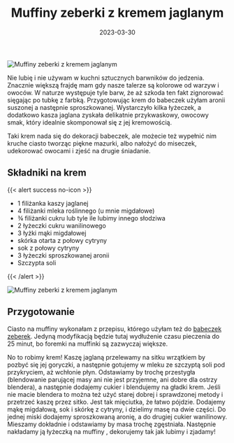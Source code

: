 ﻿---
title: "Muffiny zeberki z kremem jaglanym "
date: 2023-03-30
gallery:
- /img/Muffiny-zebreki-z-kremem-jaglanym/Muffiny-zebreki-z-kremem-jaglanym-1.JPG
- /img/Muffiny-zebreki-z-kremem-jaglanym/Muffiny-zebreki-z-kremem-jaglanym-2.JPG
- /img/Muffiny-zebreki-z-kremem-jaglanym/Muffiny-zebreki-z-kremem-jaglanym-3.JPG
- /img/Muffiny-zebreki-z-kremem-jaglanym/Muffiny-zebreki-z-kremem-jaglanym-3.JPG
categories:
- desery
tags:
- babeczki
- wegańskie
- bez laktozy
- bez glutenu
- kasza jaglana
- wielkanoc
thumbnailImagePosition: "top"
---
![Muffiny zeberki z kremem jaglanym](/img/Muffiny-zebreki-z-kremem-jaglanym/Muffiny-zebreki-z-kremem-jaglanym-3.JPG)

Nie lubię i nie używam w kuchni sztucznych barwników do jedzenia. Znacznie większą frajdę mam gdy nasze talerze są kolorowe od warzyw i owoców. W naturze występuje tyle barw, że aż szkoda ten fakt zignorować sięgając po tubkę z farbką. Przygotowując krem do babeczek użyłam aronii suszonej a następnie sproszkowanej. Wystarczyło kilka łyżeczek, a dodatkowo kasza jaglana zyskała delikatnie przykwaskowy, owocowy smak, który idealnie skomponował się z jej kremowością.  
<!--more-->
Taki krem nada się do dekoracji babeczek, ale możecie też wypełnić nim kruche ciasto tworząc piękne mazurki, albo nałożyć do miseczek, udekorować owocami i zjeść na drugie śniadanie. 

## Składniki na krem
{{< alert success no-icon >}}
- 1 filiżanka kaszy jaglanej
- 4 filiżanki mleka roślinnego (u mnie migdałowe)
- ¾ filiżanki cukru lub tyle ile lubimy innego słodziwa
- 2 łyżeczki cukru wanilinowego
- 3 łyżki mąki migdałowej
- skórka otarta z połowy cytryny
- sok z połowy cytryny
- 3 łyżeczki sproszkowanej aronii
- Szczypta soli


{{< /alert >}}

![Muffiny zeberki z kremem jaglanym](/img/Muffiny-zebreki-z-kremem-jaglanym/Muffiny-zebreki-z-kremem-jaglanym-4.JPG)

## Przygotowanie
Ciasto na muffiny wykonałam z przepisu, którego użyłam też do [babeczek zeberek](https://wegeinie.pl/2023/03/babeczki-zeberki/). Jedyną modyfikacją będzie tutaj wydłużenie czasu pieczenia do 25 minut, bo foremki na muffinki są zazwyczaj większe. 

No to robimy krem! Kaszę jaglaną przelewamy na sitku wrzątkiem by pozbyć się jej goryczki, a następnie gotujemy w mleku ze szczyptą soli pod przykryciem, aż wchłonie płyn. Odstawiamy by trochę przestygła (blendowanie parującej masy ani nie jest przyjemne, ani dobre dla ostrzy blendera), a następnie dodajemy cukier i blendujemy na gładki krem. Jeśli nie macie blendera to można też użyć starej dobrej i sprawdzonej metody i przetrzeć kaszę przez sitko. Jest tak mięciutka, że łatwo pójdzie. Dodajemy mąkę migdałową, sok i skórkę z cytryny, i dzielimy masę na dwie części. Do jednej miski dodajemy sproszkowaną aronię, a do drugiej cukier wanilinowy. Mieszamy dokładnie i odstawiamy by masa trochę zgęstniała. Następnie nakładamy ją łyżeczką na muffiny , dekorujemy tak jak lubimy i zjadamy! 

